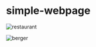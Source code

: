 # simple-webpage


![restaurant](https://user-images.githubusercontent.com/106098532/180469816-73c74eaa-da7b-46e3-8c39-894f2b2cf4cf.PNG)

![berger](https://user-images.githubusercontent.com/106098532/180469779-4f00c66f-362c-42d0-a0af-844edd426964.PNG)
